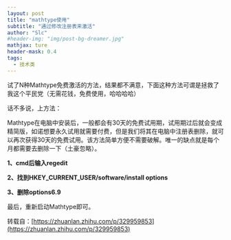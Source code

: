 ```yaml
---
layout: post
title: "mathtype使用"
subtitle: "通过修改注册表来激活"
author: "Slc"
#header-img: "img/post-bg-dreamer.jpg"
mathjax: ture
header-mask: 0.4
tags:
  - 技术类
---
```


试了N种Mathtype免费激活的方法，结果都不满意，下面这种方法可谓是拯救了我这个平民党（无需花钱，免费使用，哈哈哈哈）

话不多说，上方法：

Mathtype在电脑中安装后，一般都会有30天的免费试用期，试用期过后就会变成精简版，如诺想要永久试用就需要付费，但是我们将其在电脑中注册表删除，就可以再次获得30天的免费试用。该方法简单方便不需要破解。唯一的缺点就是每个月都需要去删除一下（土豪忽略）。

**1、cmd后输入regedit**

**2、找到HKEY_CURRENT_USER/software/install options**

**3、删除options6.9**

最后，重新启动Mathtype即可。

转载自：[https://zhuanlan.zhihu.com/p/329959853](https://zhuanlan.zhihu.com/p/329959853)